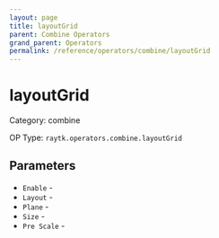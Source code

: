```yaml
---
layout: page
title: layoutGrid
parent: Combine Operators
grand_parent: Operators
permalink: /reference/operators/combine/layoutGrid
---
```


# layoutGrid



Category: combine

OP Type: `raytk.operators.combine.layoutGrid`

## Parameters

* `Enable` - 
* `Layout` - 
* `Plane` - 
* `Size` - 
* `Pre Scale` -

